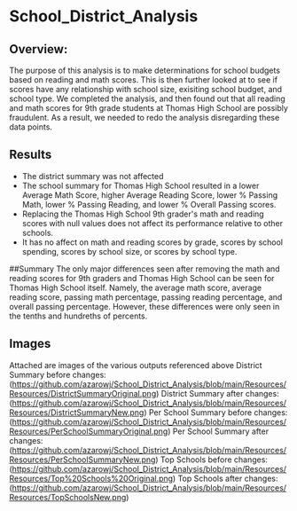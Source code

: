 # School_District_Analysis

## Overview:
The purpose of this analysis is to make determinations for school budgets based on reading and math scores. This is then further looked at to see if scores have any relationship with school size, exisiting school budget, and school type. We completed the analysis, and then found out that all reading and math scores for 9th grade students at Thomas High School are possibly fraudulent. As a result, we needed to redo the analysis disregarding these data points.

## Results
- The district summary was not affected
- The school summary for Thomas High School resulted in a lower Average Math Score, higher Average Reading Score, lower % Passing Math, lower % Passing Reading, and lower % Overall Passing scores.
- Replacing the Thomas High School 9th grader's math and reading scores with null values does not affect its performance relative to other schools.
- It has no affect on math and reading scores by grade, scores by school spending, scores by school size, or scores by school type.

##Summary
The only major differences seen after removing the math and reading scores for 9th graders and Thomas High School can be seen for Thomas High School itself. Namely, the average math score, average reading score, passing math percentage, passing reading percentage, and overall passing percentage. However, these differences were only seen in the tenths and hundreths of percents. 

## Images
Attached are images of the various outputs referenced above
District Summary before changes: (https://github.com/azarowj/School_District_Analysis/blob/main/Resources/Resources/DistrictSummaryOriginal.png)
District Summary after changes: (https://github.com/azarowj/School_District_Analysis/blob/main/Resources/Resources/DistrictSummaryNew.png)
Per School Summary before changes: (https://github.com/azarowj/School_District_Analysis/blob/main/Resources/Resources/PerSchoolSummaryOriginal.png)
Per School Summary after changes: (https://github.com/azarowj/School_District_Analysis/blob/main/Resources/Resources/PerSchoolSummaryNew.png)
Top Schools before changes: (https://github.com/azarowj/School_District_Analysis/blob/main/Resources/Resources/Top%20Schools%20Original.png)
Top Schools after changes: (https://github.com/azarowj/School_District_Analysis/blob/main/Resources/Resources/TopSchoolsNew.png)
